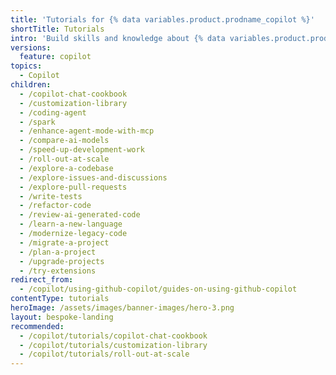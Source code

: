```yaml
---
title: 'Tutorials for {% data variables.product.prodname_copilot %}'
shortTitle: Tutorials
intro: 'Build skills and knowledge about {% data variables.product.prodname_copilot %} through examples and hands-on activities.'
versions:
  feature: copilot
topics:
  - Copilot
children:
  - /copilot-chat-cookbook
  - /customization-library
  - /coding-agent
  - /spark
  - /enhance-agent-mode-with-mcp
  - /compare-ai-models
  - /speed-up-development-work
  - /roll-out-at-scale
  - /explore-a-codebase
  - /explore-issues-and-discussions
  - /explore-pull-requests
  - /write-tests
  - /refactor-code
  - /review-ai-generated-code
  - /learn-a-new-language
  - /modernize-legacy-code
  - /migrate-a-project
  - /plan-a-project
  - /upgrade-projects
  - /try-extensions
redirect_from:
  - /copilot/using-github-copilot/guides-on-using-github-copilot
contentType: tutorials
heroImage: /assets/images/banner-images/hero-3.png
layout: bespoke-landing
recommended:
  - /copilot/tutorials/copilot-chat-cookbook
  - /copilot/tutorials/customization-library
  - /copilot/tutorials/roll-out-at-scale
---
```

